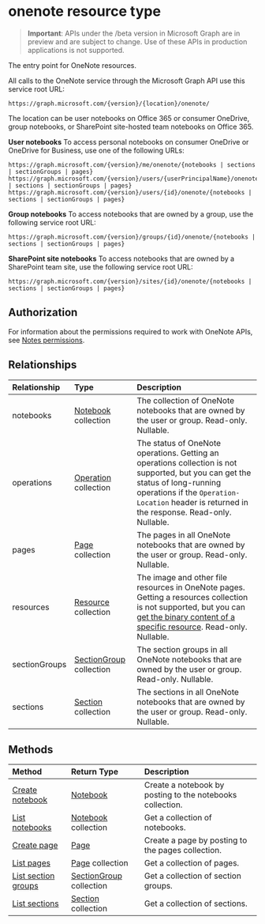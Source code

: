 # onenote resource type

> **Important**: APIs under the /beta version in Microsoft Graph are in preview and are subject to change. Use of these APIs in production applications is not supported.

The entry point for OneNote resources.

All calls to the OneNote service through the Microsoft Graph API use this service root URL:

```
https://graph.microsoft.com/{version}/{location}/onenote/ 
```

The location can be user notebooks on Office 365 or consumer OneDrive, group notebooks, or SharePoint site-hosted team notebooks on Office 365. 

**User notebooks** To access personal notebooks on consumer OneDrive or OneDrive for Business, use one of the following URLs:

```
https://graph.microsoft.com/{version}/me/onenote/{notebooks | sections | sectionGroups | pages} 
https://graph.microsoft.com/{version}/users/{userPrincipalName}/onenote/{notebooks | sections | sectionGroups | pages} 
https://graph.microsoft.com/{version}/users/{id}/onenote/{notebooks | sections | sectionGroups | pages} 
```

**Group notebooks** To access notebooks that are owned by a group, use the following service root URL:

```
https://graph.microsoft.com/{version}/groups/{id}/onenote/{notebooks | sections | sectionGroups | pages} 
```
**SharePoint site notebooks** To access notebooks that are owned by a SharePoint team site, use the following service root URL:

```
https://graph.microsoft.com/{version}/sites/{id}/onenote/{notebooks | sections | sectionGroups | pages} 
```

## Authorization

For information about the permissions required to work with OneNote APIs, see [Notes permissions](../../../concepts/permissions_reference.md#notes-permissions).

## Relationships
| Relationship | Type	|Description|
|:---------------|:--------|:----------|
|notebooks|[Notebook](notebook.md) collection|The collection of OneNote notebooks that are owned by the user or group. Read-only. Nullable.|
|operations|[Operation](onenoteoperation.md) collection |The status of OneNote operations. Getting an operations collection is not supported, but you can get the status of long-running operations if the `Operation-Location` header is returned in the response. Read-only. Nullable.|
|pages|[Page](page.md) collection|The pages in all OneNote notebooks that are owned by the user or group.  Read-only. Nullable.|
|resources|[Resource](resource.md) collection |The image and other file resources in OneNote pages. Getting a resources collection is not supported, but you can [get the binary content of a specific resource](resource.md). Read-only. Nullable.|
|sectionGroups|[SectionGroup](sectiongroup.md) collection|The section groups in all OneNote notebooks that are owned by the user or group.  Read-only. Nullable.|
|sections|[Section](section.md) collection|The sections in all OneNote notebooks that are owned by the user or group.  Read-only. Nullable.|


## Methods

| Method		   | Return Type	|Description|
|:---------------|:--------|:----------|
|[Create notebook](../api/onenote_post_notebooks.md) |[Notebook](notebook.md)| Create a notebook by posting to the notebooks collection.|
|[List notebooks](../api/onenote_list_notebooks.md) |[Notebook](notebook.md) collection| Get a collection of notebooks.|
|[Create page](../api/onenote_post_pages.md) |[Page](page.md)| Create a page by posting to the pages collection.|
|[List pages](../api/onenote_list_pages.md) |[Page](page.md) collection| Get a collection of pages.|
|[List section groups](../api/onenote_list_sectiongroups.md) |[SectionGroup](sectiongroup.md) collection| Get a collection of section groups.|
|[List sections](../api/onenote_list_sections.md) |[Section](section.md) collection| Get a collection of sections.|

<!-- uuid: 8fcb5dbc-d5aa-4681-8e31-b001d5168d79
2015-10-25 14:57:30 UTC -->
<!-- {
  "type": "#page.annotation",
  "description": "onenote resource",
  "keywords": "",
  "section": "documentation",
  "tocPath": ""
}-->
